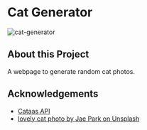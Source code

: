 # Cat Generator
![cat-generator](https://github.com/kvnmcn/cat-generator/assets/126177566/9e13884a-5281-4bce-9654-6d7e6396498f)


## About this Project

A webpage to generate random cat photos.



## Acknowledgements

 - [Cataas API](https://cataas.com)
 - [lovely cat photo by Jae Park on Unsplash](https://unsplash.com/photos/brown-tabby-cat-7GX5aICb5i4?utm_content=creditShareLink&utm_medium=referral&utm_source=unsplash)
